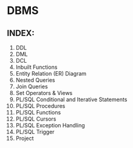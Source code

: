 # DBMS
## INDEX:
1. DDL
2. DML
3. DCL
4. Inbuilt Functions              
5. Entity Relation (ER) Diagram                         
6. Nested Queries
7. Join Queries
8. Set Operators & Views
9. PL/SQL Conditional and Iterative Statements
10. PL/SQL Procedures 
11. PL/SQL Functions
12. PL/SQL Cursors
13. PL/SQL Exception Handling
14. PL/SQL Trigger
15. Project
